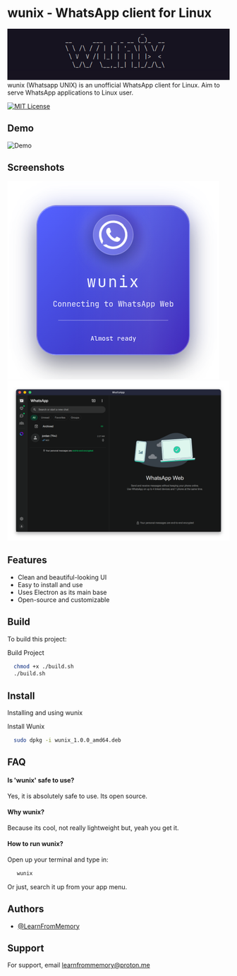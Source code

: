 # wunix - WhatsApp client for Linux
<div align="center">
<img src="wunix.png" alt="Logo">
</div>
wunix (Whatsapp UNIX) is an unofficial WhatsApp client for Linux. Aim to serve WhatsApp applications to Linux user.

[![MIT License](https://img.shields.io/badge/License-MIT-green.svg)](https://choosealicense.com/licenses/mit/)


## Demo

![Demo](preview.gif)
## Screenshots

![App Screenshot](preview1.png)
![App Screenshot](preview2.png)


## Features

- Clean and beautiful-looking UI
- Easy to install and use
- Uses Electron as its main base
- Open-source and customizable


## Build

To build this project:

Build Project
```bash
  chmod +x ./build.sh
  ./build.sh
```

## Install
Installing and using wunix

Install Wunix
```bash
  sudo dpkg -i wunix_1.0.0_amd64.deb
```

## FAQ

#### Is 'wunix' safe to use?

Yes, it is absolutely safe to use. Its open source.

#### Why wunix?

Because its cool, not really lightweight but, yeah you get it.

#### How to run wunix?
Open up your terminal and type in:
```bash
   wunix
```
Or just, search it up from your app menu.
## Authors

- [@LearnFromMemory](https://www.github.com/learnfrommemory)


## Support

For support, email learnfrommemory@proton.me
